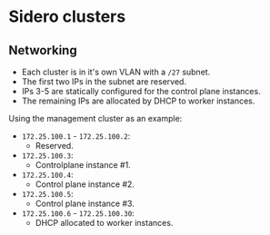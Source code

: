 # Sidero clusters

## Networking

- Each cluster is in it's own VLAN with a `/27` subnet.
- The first two IPs in the subnet are reserved.
- IPs 3-5 are statically configured for the control plane instances.
- The remaining IPs are allocated by DHCP to worker instances.

Using the management cluster as an example:

- `172.25.100.1` - `172.25.100.2`:
  - Reserved.
- `172.25.100.3`:
  - Controlplane instance #1. 
- `172.25.100.4`:
  - Control plane instance #2.
- `172.25.100.5`:
  - Control plane instance #3.
- `172.25.100.6` - `172.25.100.30`:
  - DHCP allocated to worker instances.
